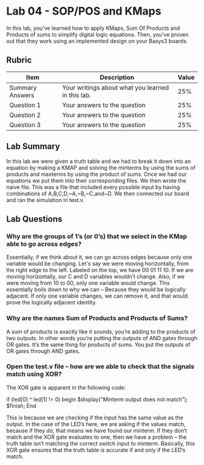 # Lab 04 - SOP/POS and KMaps

In this lab, you’ve learned how to apply KMaps, Sum Of Products and Products of
sums to simplify digital logic equations. Then, you’ve proven out that they work
using an implemented design on your Basys3 boards.

## Rubric

| Item | Description | Value |
| ---- | ----------- | ----- |
| Summary Answers | Your writings about what you learned in this lab. | 25% |
| Question 1 | Your answers to the question | 25% |
| Question 2 | Your answers to the question | 25% |
| Question 3 | Your answers to the question | 25% |

## Lab Summary

In this lab we were given a truth table and we had to break it down into an equation by making a KMAP and solving the minterms by using the sums of products and maxterms by using the product of sums. Once we had our equations we put them into their corresponding files. We then wrote the naive file. This was a file that included every possible input by having combinations of A,B,C,D,~A,~B,~C,and~D. We then connected our board and ran the simulation in test.v.

## Lab Questions

### Why are the groups of 1’s (or 0’s) that we select in the KMap able to go across edges?

Essentially, if we think about it, we can go across edges because only one variable would be changing. Let's say we were moving horizontally, from the right edge to the left. Labeled on the top, we have 00 01 11 10. If we are moving horizontally, our C and D variables wouldn’t change. Also, if we were moving from 10 to 00, only one variable would change. This essentially boils down to why we can – Because they would be logically adjacent. If only one variable changes, we can remove it, and that would prove the logically adjacent identity.

### Why are the names Sum of Products and Products of Sums?

A sum of products is exactly like it sounds, you’re adding to the products of two outputs. In other words you’re putting the outputs of AND gates through OR gates. It’s the same thing for products of sums. You put the outputs of OR gates through AND gates.


### Open the test.v file – how are we able to check that the signals match using XOR?

The XOR gate is apparent in the following code: 


if (led[0] ^ led[1] != 0) begin
    $display("Minterm output does not match");
    $finish;
End


This is because we are checking if the input has the same value as the output. In the case of the LED’s here, we are asking if the values match, because if they do, that means we have found our minterm. If they don’t match and the XOR gate evaluates to one, then we have a problem – the truth table isn’t matching the correct switch input to minterm. Basically, this XOR gate ensures that the truth table is accurate if and only if the LED’s match.


